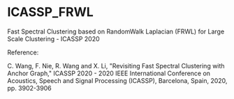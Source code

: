 # ICASSP_FRWL
 Fast Spectral Clustering based on RandomWalk Laplacian (FRWL) for Large Scale Clustering - ICASSP 2020

Reference:

C. Wang, F. Nie, R. Wang and X. Li, "Revisiting Fast Spectral Clustering with Anchor Graph," ICASSP 2020 - 2020 IEEE International Conference on Acoustics, Speech and Signal Processing (ICASSP), Barcelona, Spain, 2020, pp. 3902-3906

